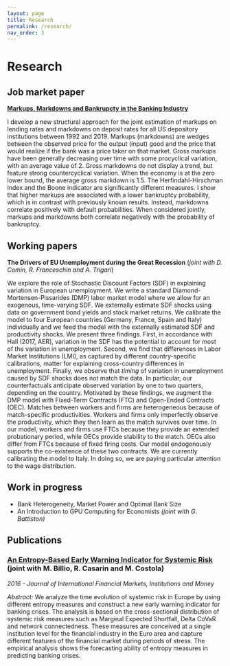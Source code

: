 ```yaml
---
layout: page
title: Research
permalink: /research/
nav_order: 3
---
```


# Research


## Job market paper

[**Markups, Markdowns and Bankrupcty in the Banking Industry**](/jmp.pdf)

I develop a new structural approach for the joint estimation of markups on lending rates and markdowns on deposit rates for all US depository institutions between 1992 and 2019.
Markups (markdowns) are wedges between the observed price for the output (input) good and the price that would realize if the bank was a price taker on that market.
Gross markups have been generally decreasing over time with some procyclical variation, with an average value of 2.
Gross markdowns do not display a trend, but feature strong countercyclical variation.
When the economy is at the zero lower bound, the average gross markdown is 1.5.
The Herfindahl-Hirschman Index and the Boone indicator are significantly different measures.
I show that higher markups are associated with a lower bankruptcy probability, which is in contrast with previously known results.
Instead, markdowns correlate positively with default probabilities.
When considered jointly, markups and markdowns both correlate negatively with the probability of bankruptcy.


## Working papers

**The Drivers of EU Unemployment during the Great Recession** (_joint with D. Comin, R. Franceschin and A. Trigari_)

We explore the role of Stochastic Discount Factors (SDF) in explaining variation in European unemployment.
We write a standard Diamond-Mortensen-Pissarides (DMP) labor market model where we allow for an exogenous, time-varying SDF.
We externally estimate SDF shocks using data on government bond yields and stock market returns.
We calibrate the model to four European countries (Germany, France, Spain and Italy) individually and we feed the model with the externally estimated SDF and productivity shocks.
We present three findings.
First, in accordance with Hall (2017, AER), variation in the SDF has the potential to account for most of the variation in unemployment.
Second, we find that differences in Labor Market Institutions (LMI), as captured by different country-specific calibrations, matter for explaining cross-country differences in unemployment.
Finally, we observe that _timing_ of variation in unemployment caused by SDF shocks does not match the data.
In particular, our counterfactuals anticipate observed variation by one to two quarters, depending on the country.
Motivated by these findings, we augment the DMP model with Fixed-Term Contracts (FTC) and Open-Ended Contracts (OEC).
Matches between workers and firms are heterogeneous because of match-specific productivities.
Workers and firms only imperfectly observe the productivity, which they then learn as the match survives over time.
In our model, workers and firms use FTCs because they provide an extended probationary period, while OECs provide stability to the match.
OECs also differ from FTCs because of fixed firing costs.
Our model endogenously supports the co-existence of these two contracts.
We are currently calibrating the model to Italy.
In doing so, we are paying particular attention to the wage distribution.


## Work in progress

- Bank Heterogeneity, Market Power and Optimal Bank Size
- An Introduction to GPU Computing for Economists _(joint with G. Battiston)_


## Publications

### [An Entropy-Based Early Warning Indicator for Systemic Risk](https://www.sciencedirect.com/science/article/pii/S1042443116300476) (joint with M. Billio, R. Casarin and M. Costola)

_2016 - Journal of International Financial Markets, Institutions and Money_

_Abstract:_ We analyze the time evolution of systemic risk in Europe by using different entropy measures and construct a new early warning indicator for banking crises. The analysis is based on the cross-sectional distribution of systemic risk measures such as Marginal Expected Shortfall, Delta CoVaR and network connectedness. These measures are conceived at a single institution level for the financial industry in the Euro area and capture different features of the financial market during periods of stress. The empirical analysis shows the forecasting ability of entropy measures in predicting banking crises.
